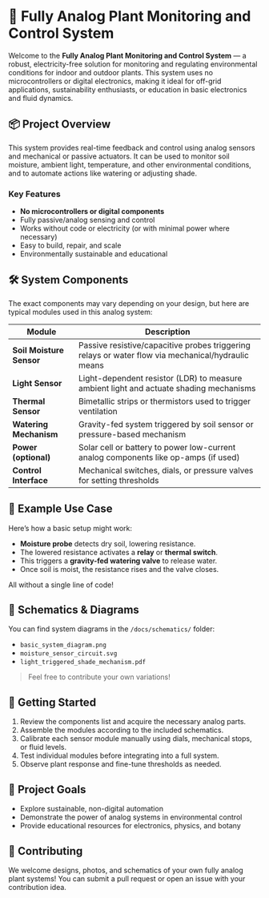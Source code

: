# 🌿 Fully Analog Plant Monitoring and Control System

Welcome to the **Fully Analog Plant Monitoring and Control System** — a robust, electricity-free solution for monitoring and regulating environmental conditions for indoor and outdoor plants. This system uses no microcontrollers or digital electronics, making it ideal for off-grid applications, sustainability enthusiasts, or education in basic electronics and fluid dynamics.

## 📦 Project Overview

This system provides real-time feedback and control using analog sensors and mechanical or passive actuators. It can be used to monitor soil moisture, ambient light, temperature, and other environmental conditions, and to automate actions like watering or adjusting shade.

### Key Features

- **No microcontrollers or digital components**
- Fully passive/analog sensing and control
- Works without code or electricity (or with minimal power where necessary)
- Easy to build, repair, and scale
- Environmentally sustainable and educational

## 🛠️ System Components

The exact components may vary depending on your design, but here are typical modules used in this analog system:

| Module | Description |
|--------|-------------|
| **Soil Moisture Sensor** | Passive resistive/capacitive probes triggering relays or water flow via mechanical/hydraulic means |
| **Light Sensor** | Light-dependent resistor (LDR) to measure ambient light and actuate shading mechanisms |
| **Thermal Sensor** | Bimetallic strips or thermistors used to trigger ventilation |
| **Watering Mechanism** | Gravity-fed system triggered by soil sensor or pressure-based mechanism |
| **Power (optional)** | Solar cell or battery to power low-current analog components like op-amps (if used) |
| **Control Interface** | Mechanical switches, dials, or pressure valves for setting thresholds |

## 🔧 Example Use Case

Here’s how a basic setup might work:

- **Moisture probe** detects dry soil, lowering resistance.
- The lowered resistance activates a **relay** or **thermal switch**.
- This triggers a **gravity-fed watering valve** to release water.
- Once soil is moist, the resistance rises and the valve closes.

All without a single line of code!

## 📐 Schematics & Diagrams

You can find system diagrams in the `/docs/schematics/` folder:

- `basic_system_diagram.png`
- `moisture_sensor_circuit.svg`
- `light_triggered_shade_mechanism.pdf`

> Feel free to contribute your own variations!

## 🚀 Getting Started

1. Review the components list and acquire the necessary analog parts.
2. Assemble the modules according to the included schematics.
3. Calibrate each sensor module manually using dials, mechanical stops, or fluid levels.
4. Test individual modules before integrating into a full system.
5. Observe plant response and fine-tune thresholds as needed.

## 📎 Project Goals

- Explore sustainable, non-digital automation
- Demonstrate the power of analog systems in environmental control
- Provide educational resources for electronics, physics, and botany

## 🤝 Contributing

We welcome designs, photos, and schematics of your own fully analog plant systems! You can submit a pull request or open an issue with your contribution idea.


